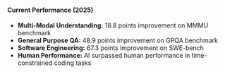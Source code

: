 #### Current Performance (2025)

- **Multi-Modal Understanding:** 18.8 points improvement on MMMU benchmark
- **General Purpose QA:** 48.9 points improvement on GPQA benchmark
- **Software Engineering:** 67.3 points improvement on SWE-bench
- **Human Performance:** AI surpassed human performance in time-constrained coding tasks
